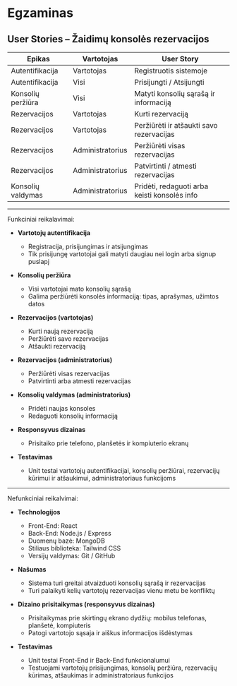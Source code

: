 # Egzaminas

## User Stories – Žaidimų konsolės rezervacijos

| Epikas            | Vartotojas       | User Story                                   |
| ----------------- | ---------------- | -------------------------------------------- |
| Autentifikacija   | Vartotojas       | Registruotis sistemoje                       |
| Autentifikacija   | Visi             | Prisijungti / Atsijungti                     |
| Konsolių peržiūra | Visi             | Matyti konsolių sąrašą ir informaciją        |
| Rezervacijos      | Vartotojas       | Kurti rezervaciją                            |
| Rezervacijos      | Vartotojas       | Peržiūrėti ir atšaukti savo rezervacijas     |
| Rezervacijos      | Administratorius | Peržiūrėti visas rezervacijas                |
| Rezervacijos      | Administratorius | Patvirtinti / atmesti rezervacijas           |
| Konsolių valdymas | Administratorius | Pridėti, redaguoti arba keisti konsolės info |

---

Funkciniai reikalavimai:

- **Vartotojų autentifikacija**

  - Registracija, prisijungimas ir atsijungimas
  - Tik prisijungę vartotojai gali matyti daugiau nei login arba signup puslapį

- **Konsolių peržiūra**

  - Visi vartotojai mato konsolių sąrašą
  - Galima peržiūrėti konsolės informaciją: tipas, aprašymas, užimtos datos

- **Rezervacijos (vartotojas)**

  - Kurti naują rezervaciją
  - Peržiūrėti savo rezervacijas
  - Atšaukti rezervaciją

- **Rezervacijos (administratorius)**

  - Peržiūrėti visas rezervacijas
  - Patvirtinti arba atmesti rezervacijas

- **Konsolių valdymas (administratorius)**

  - Pridėti naujas konsoles
  - Redaguoti konsolių informaciją


- **Responsyvus dizainas**

  - Prisitaiko prie telefono, planšetės ir kompiuterio ekranų

- **Testavimas**
  - Unit testai vartotojų autentifikacijai, konsolių peržiūrai, rezervacijų kūrimui ir atšaukimui, administratoriaus funkcijoms

---

Nefunkciniai reikalvimai:

- **Technologijos**

  - Front-End: React
  - Back-End: Node.js / Express
  - Duomenų bazė: MongoDB
  - Stiliaus biblioteka: Tailwind CSS
  - Versijų valdymas: Git / GitHub

- **Našumas**

  - Sistema turi greitai atvaizduoti konsolių sąrašą ir rezervacijas
  - Turi palaikyti kelių vartotojų rezervacijas vienu metu be konfliktų

- **Dizaino prisitaikymas (responsyvus dizainas)**

  - Prisitaikymas prie skirtingų ekrano dydžių: mobilus telefonas, planšetė, kompiuteris
  - Patogi vartotojo sąsaja ir aiškus informacijos išdėstymas

- **Testavimas**
  - Unit testai Front-End ir Back-End funkcionalumui
  - Testuojami vartotojų prisijungimas, konsolių peržiūra, rezervacijų kūrimas, atšaukimas ir administratoriaus funkcijos
